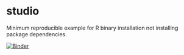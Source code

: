 # studio

Minimum reproducible example for R binary installation not installing package dependencies.

[![Binder](https://mybinder.org/badge.svg)](https://mybinder.org/v2/gh/brooksambrose/studio/minpro?urlpath=rstudio)
